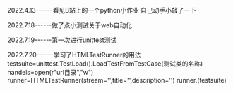 2022.4.13------看见B站上的一个python小作业 自己动手小敲了一下


2022.7.18------做了点小测试关于web自动化
 

2022.7.19------第一次进行unittest测试


2022.7.20------学习了HTMLTestRunner的用法
testsuite=unittest.TestLoad().LoadTestFromTestCase(测试类的名称)
handels=open(r"url目录","w")
runner=HTMLTestRunner(stream='',title='',description='')
runner.(testsuite)

